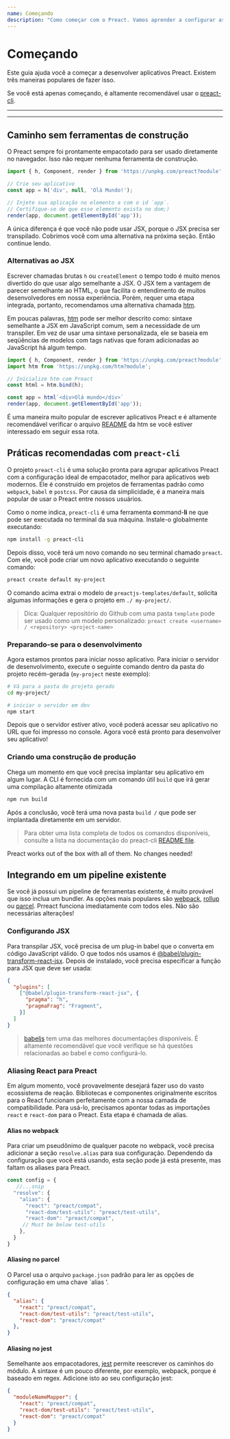 ```yaml
---
name: Começando
description: "Como começar com o Preact. Vamos aprender a configurar as ferramentas (se houver) e começar a escrever um aplicativo."
---
```


# Começando

Este guia ajuda você a começar a desenvolver aplicativos Preact. Existem três maneiras populares de fazer isso.

Se você está apenas começando, é altamente recomendável usar o [preact-cli](#best-practices-powered-with-preact-cli).

---

<toc></toc>

---

## Caminho sem ferramentas de construção

O Preact sempre foi prontamente empacotado para ser usado diretamente no navegador. Isso não requer nenhuma ferramenta de construção.

```js
import { h, Component, render } from 'https://unpkg.com/preact?module';

// Crie seu aplicativo
const app = h('div', null, 'Olá Mundo!');

// Injete sua aplicação no elemento a com o id `app`.
// Certifique-se de que esse elemento exista no dom;)
render(app, document.getElementById('app'));
```

A única diferença é que você não pode usar JSX, porque o JSX precisa ser transpilado. Cobrimos você com uma alternativa na próxima seção. Então continue lendo.

### Alternativas ao JSX

Escrever chamadas brutas `h` ou `createElement` o tempo todo é muito menos divertido do que usar algo semelhante a JSX. O JSX tem a vantagem de parecer semelhante ao HTML, o que facilita o entendimento de muitos desenvolvedores em nossa experiência. Porém, requer uma etapa integrada, portanto, recomendamos uma alternativa chamada [htm].

Em poucas palavras, [htm] pode ser melhor descrito como: sintaxe semelhante a JSX em JavaScript comum, sem a necessidade de um transpiler. Em vez de usar uma sintaxe personalizada, ele se baseia em seqüências de modelos com tags nativas que foram adicionadas ao JavaScript há algum tempo.

```js
import { h, Component, render } from 'https://unpkg.com/preact?module';
import htm from 'https://unpkg.com/htm?module';

// Inicialize htm com Preact
const html = htm.bind(h);

const app = html`<div>Olá mundo</div>`
render(app, document.getElementById('app'));
```

É uma maneira muito popular de escrever aplicativos Preact e é altamente recomendável verificar o arquivo [README][htm] da htm se você estiver interessado em seguir essa rota.

## Práticas recomendadas com `preact-cli`

O projeto `preact-cli` é uma solução pronta para agrupar aplicativos Preact com a configuração ideal de empacotador, melhor para aplicativos web modernos. Ele é construído em projetos de ferramentas padrão como `webpack`, `babel` e `postcss`. Por causa da simplicidade, é a maneira mais popular de usar o Preact entre nossos usuários.

Como o nome indica, `preact-cli` é uma ferramenta **c**ommand-**li** ne que pode ser executada no terminal da sua máquina. Instale-o globalmente executando:

```bash
npm install -g preact-cli
```

Depois disso, você terá um novo comando no seu terminal chamado `preact`. Com ele, você pode criar um novo aplicativo executando o seguinte comando:

```bash
preact create default my-project
```

O comando acima extrai o modelo de `preactjs-templates/default`, solicita algumas informações e gera o projeto em `./ my-project/`.

> Dica: Qualquer repositório do Github com uma pasta `template` pode ser usado como um modelo personalizado: `preact create <username> / <repository> <project-name>`


### Preparando-se para o desenvolvimento

Agora estamos prontos para iniciar nosso aplicativo. Para iniciar o servidor de desenvolvimento, execute o seguinte comando dentro da pasta do projeto recém-gerada (`my-project` neste exemplo):

```bash
# Vá para a pasta do projeto gerado
cd my-project/

# iniciar o servidor em dev
npm start
```

Depois que o servidor estiver ativo, você poderá acessar seu aplicativo no URL que foi impresso no console. Agora você está pronto para desenvolver seu aplicativo!

### Criando uma construção de produção

Chega um momento em que você precisa implantar seu aplicativo em algum lugar. A CLI é fornecida com um comando útil `build` que irá gerar uma compilação altamente otimizada

```bash
npm run build
```

Após a conclusão, você terá uma nova pasta `build /` que pode ser implantada diretamente em um servidor.

> Para obter uma lista completa de todos os comandos disponíveis, consulte a lista na documentação do preact-cli [README file](https://github.com/preactjs/preact-cli#cli-options).

Preact works out of the box with all of them. No changes needed!

## Integrando em um pipeline existente

Se você já possui um pipeline de ferramentas existente, é muito provável que isso inclua um bundler. As opções mais populares são [webpack](https://webpack.js.org/), [rollup](https://rollupjs.org) ou [parcel](https://parceljs.org/). Prreact funciona imediatamente com todos eles. Não são necessárias alterações!

### Configurando JSX

Para transpilar JSX, você precisa de um plug-in babel que o converta em código JavaScript válido. O que todos nós usamos é [@babel/plugin-transform-react-jsx](https://babeljs.io/docs/en/babel-plugin-transform-react-jsx). Depois de instalado, você precisa especificar a função para JSX que deve ser usada:

```json
{
  "plugins": [
    ["@babel/plugin-transform-react-jsx", {
      "pragma": "h",
      "pragmaFrag": "Fragment",
    }]
  ]
}
```

> [babeljs](https://babeljs.io/) tem uma das melhores documentações disponíveis. É altamente recomendável que você verifique se há questões relacionadas ao babel e como configurá-lo.

### Aliasing React para Preact

Em algum momento, você provavelmente desejará fazer uso do vasto ecossistema de reação. Bibliotecas e componentes originalmente escritos para o React funcionam perfeitamente com a nossa camada de compatibilidade. Para usá-lo, precisamos apontar todas as importações `react` e `react-dom` para o Preact. Esta etapa é chamada de alias.

#### Alias no webpack

Para criar um pseudônimo de qualquer pacote no webpack, você precisa adicionar a seção `resolve.alias`
para sua configuração. Dependendo da configuração que você está usando, esta seção pode
já está presente, mas faltam os aliases para Preact.

```js
const config = {
   //...snip
  "resolve": {
    "alias": {
      "react": "preact/compat",
      "react-dom/test-utils": "preact/test-utils",
      "react-dom": "preact/compat",
     // Must be below test-utils
    },
  }
}
```

#### Aliasing no parcel

O Parcel usa o arquivo `package.json` padrão para ler as opções de configuração em
uma chave `alias '.

```json
{
  "alias": {
    "react": "preact/compat",
    "react-dom/test-utils": "preact/test-utils",
    "react-dom": "preact/compat"
  },
}
```

#### Aliasing no jest

Semelhante aos empacotadores, [jest](https://jestjs.io/) permite reescrever os caminhos do módulo. A sintaxe é um pouco
diferente, por exemplo, webpack, porque é baseado em regex. Adicione isto ao seu
configuração jest:

```json
{
  "moduleNameMapper": {
    "react": "preact/compat",
    "react-dom/test-utils": "preact/test-utils",
    "react-dom": "preact/compat"
  }
}
```

[htm]: https://github.com/developit/htm
